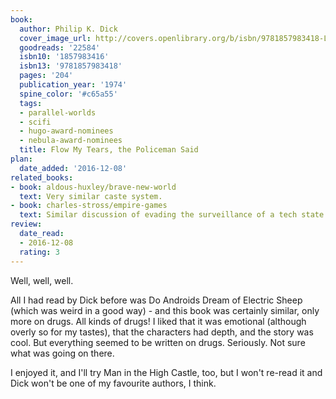 ```yaml
---
book:
  author: Philip K. Dick
  cover_image_url: http://covers.openlibrary.org/b/isbn/9781857983418-L.jpg
  goodreads: '22584'
  isbn10: '1857983416'
  isbn13: '9781857983418'
  pages: '204'
  publication_year: '1974'
  spine_color: '#c65a55'
  tags:
  - parallel-worlds
  - scifi
  - hugo-award-nominees
  - nebula-award-nominees
  title: Flow My Tears, the Policeman Said
plan:
  date_added: '2016-12-08'
related_books:
- book: aldous-huxley/brave-new-world
  text: Very similar caste system.
- book: charles-stross/empire-games
  text: Similar discussion of evading the surveillance of a tech state.
review:
  date_read:
  - 2016-12-08
  rating: 3
---
```


Well, well, well.

All I had read by Dick before was Do Androids Dream of Electric Sheep (which was weird in a good way) - and this book
was certainly similar, only more on drugs. All kinds of drugs! I liked that it was emotional (although overly so for my
tastes), that the characters had depth, and the story was cool. But everything seemed to be written on drugs. Seriously.
Not sure what was going on there.

I enjoyed it, and I'll try Man in the High Castle, too, but I won't re-read it and Dick won't be one of my favourite
authors, I think.
